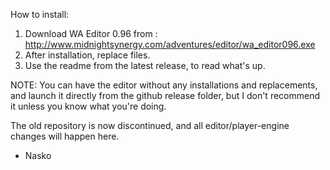 How to install:

1. Download WA Editor 0.96 from : http://www.midnightsynergy.com/adventures/editor/wa_editor096.exe
2. After installation, replace files.
3. Use the readme from the latest release, to read what's up.

NOTE: You can have the editor without any installations and replacements, and launch it directly from the github release folder, but I don't recommend it unless you know what you're doing.

The old repository is now discontinued, and all editor/player-engine changes will happen here.

- Nasko
